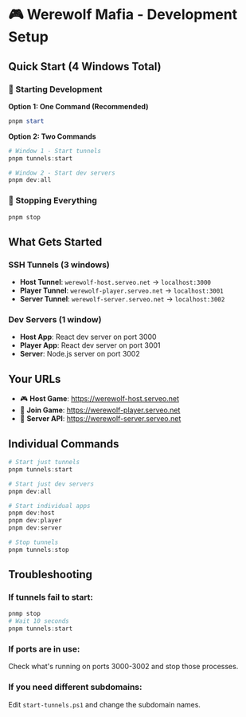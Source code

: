 # 🎮 Werewolf Mafia - Development Setup

## Quick Start (4 Windows Total)

### 🚀 Starting Development

**Option 1: One Command (Recommended)**
```powershell
pnpm start
```

**Option 2: Two Commands**
```powershell
# Window 1 - Start tunnels
pnpm tunnels:start

# Window 2 - Start dev servers  
pnpm dev:all
```

### 🛑 Stopping Everything

```powershell
pnpm stop
```

## What Gets Started

### SSH Tunnels (3 windows)
- **Host Tunnel**: `werewolf-host.serveo.net` → `localhost:3000`
- **Player Tunnel**: `werewolf-player.serveo.net` → `localhost:3001`  
- **Server Tunnel**: `werewolf-server.serveo.net` → `localhost:3002`

### Dev Servers (1 window)
- **Host App**: React dev server on port 3000
- **Player App**: React dev server on port 3001
- **Server**: Node.js server on port 3002

## Your URLs

- 🎮 **Host Game**: https://werewolf-host.serveo.net
- 📱 **Join Game**: https://werewolf-player.serveo.net  
- 🔌 **Server API**: https://werewolf-server.serveo.net

## Individual Commands

```powershell
# Start just tunnels
pnpm tunnels:start

# Start just dev servers
pnpm dev:all

# Start individual apps
pnpm dev:host
pnpm dev:player  
pnpm dev:server

# Stop tunnels
pnpm tunnels:stop
```

## Troubleshooting

### If tunnels fail to start:
```powershell
pnmp stop
# Wait 10 seconds
pnpm tunnels:start
```

### If ports are in use:
Check what's running on ports 3000-3002 and stop those processes.

### If you need different subdomains:
Edit `start-tunnels.ps1` and change the subdomain names. 